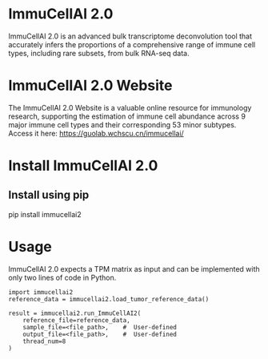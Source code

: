 # ImmuCellAI 2.0
ImmuCellAI 2.0 is an advanced bulk transcriptome deconvolution tool that accurately infers the proportions of a comprehensive range of immune cell types, including rare subsets, from bulk RNA-seq data.

# ImmuCellAI 2.0 Website
The ImmuCellAI 2.0 Website is a valuable online resource for immunology research, supporting the estimation of immune cell abundance across 9 major immune cell types and their corresponding 53 minor subtypes.
Access it here: https://guolab.wchscu.cn/immucellai/

# Install ImmuCellAI 2.0
## Install using pip
pip install immucellai2

# Usage
ImmuCellAI 2.0 expects a TPM matrix as input and can be implemented with only two lines of code in Python.
```
import immucellai2
reference_data = immucellai2.load_tumor_reference_data()
```
```
result = immucellai2.run_ImmuCellAI2(
    reference_file=reference_data,
    sample_file=<file_path>,    #  User-defined
    output_file=<file_path>,    #  User-defined
    thread_num=8
)
```
